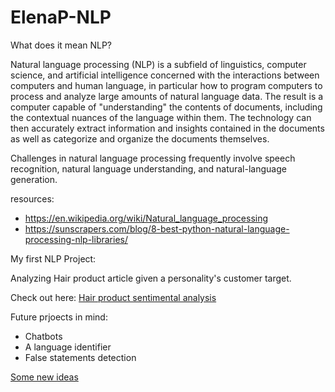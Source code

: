 # ElenaP-NLP

What does it mean NLP?

Natural language processing (NLP) is a subfield of linguistics, computer science, and artificial intelligence concerned with the interactions between computers and human language, in particular how to program computers to process and analyze large amounts of natural language data. The result is a computer capable of "understanding" the contents of documents, including the contextual nuances of the language within them. The technology can then accurately extract information and insights contained in the documents as well as categorize and organize the documents themselves.

Challenges in natural language processing frequently involve speech recognition, natural language understanding, and natural-language generation. 




resources:
- https://en.wikipedia.org/wiki/Natural_language_processing
- https://sunscrapers.com/blog/8-best-python-natural-language-processing-nlp-libraries/


My first NLP Project:

Analyzing Hair product article given a personality's customer target.

Check out here: [Hair product sentimental analysis](https://github.com/ElenaP-Github/ElenaP-Original-NLP/blob/main/NLP%20-%20Marketing%20case.ipynb)


Future prjoects in mind:

- Chatbots
- A language identifier
- False statements detection

[Some new ideas](https://www.upgrad.com/blog/natural-language-processing-nlp-projects-ideas-topics-for-beginners/)

